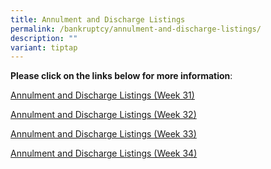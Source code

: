 ```yaml
---
title: Annulment and Discharge Listings
permalink: /bankruptcy/annulment-and-discharge-listings/
description: ""
variant: tiptap
---
```

<p><strong>Please click on the links below for more information</strong>:</p>
<p></p>
<p><a href="/files/Annulment &amp; Discharge Listings/Annulment_and_Discharge_Listings__Week_31_.pdf" rel="noopener noreferrer nofollow" target="_blank">Annulment and Discharge Listings (Week 31)</a>
</p>
<p><a href="/files/Annulment &amp; Discharge Listings/Annulment_and_Discharge_Listings__Week_32_.pdf" rel="noopener noreferrer nofollow" target="_blank">Annulment and Discharge Listings (Week 32)</a>
</p>
<p><a href="/files/Annulment &amp; Discharge Listings/Annulment_and_Discharge_Listings__Week_33_.pdf" rel="noopener noreferrer nofollow" target="_blank">Annulment and Discharge Listings (Week 33)</a>
</p>
<p><a href="/files/Annulment &amp; Discharge Listings/Annulment_and_Discharge_Listings__Week_34_.pdf" rel="noopener nofollow" target="_blank">Annulment and Discharge Listings (Week 34)</a>
</p>